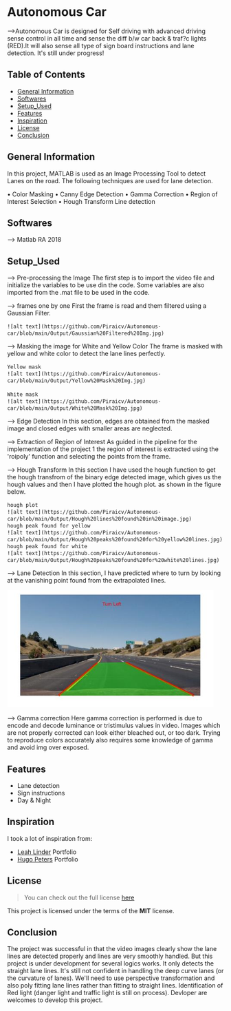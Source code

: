  # Autonomous Car

-->Autonomous Car is designed for Self driving with advanced driving sense control in all time and sense the diff b/w car back & traf?c lights (RED).It will also sense all type of sign board instructions and lane detection. It's still under progress!

## Table of Contents
* [General Information](#general-information)
* [Softwares](#Softwares)
* [Setup_Used](#Setup_Used)
* [Features](#features)
* [Inspiration](#inspiration)
* [License](#license)
* [Conclusion](#Conclusion)

## General Information
 In this project, MATLAB is used as an Image Processing Tool to detect Lanes on the road. The following techniques are used for lane detection. 
 
 • Color Masking
 • Canny Edge Detection
 • Gamma Correction 
 • Region of Interest Selection
 • Hough Transform Line detection  

## Softwares
--> Matlab RA 2018


## Setup_Used

--> Pre-processing the Image
    The first step is to import the video file and initialize the variables to be use din the code. Some variables are also imported from the .mat file to be used in the code. 

--> frames one by one
    First the frame is read and them filtered using a Gaussian Filter.
    
    ![alt text](https://github.com/Piraicv/Autonomous-car/blob/main/Output/Gaussian%20Filtered%20Img.jpg)

--> Masking the image for White and Yellow Color
    The frame is masked with yellow and white color to detect the lane lines perfectly.
    
    Yellow mask
    ![alt text](https://github.com/Piraicv/Autonomous-car/blob/main/Output/Yellow%20Mask%20Img.jpg)

    White mask
    ![alt text](https://github.com/Piraicv/Autonomous-car/blob/main/Output/White%20Mask%20Img.jpg)


--> Edge Detection
    In this section, edges are obtained from the masked image and closed edges with smaller areas are neglected.

--> Extraction of Region of Interest
    As guided in the pipeline for the implementation of the project 1 the region of interest is extracted using the 'roipoly' function and selecting the points from the frame.

--> Hough Transform
    In this section I have used the hough function to get the hough transfrom of the binary edge detected image, which gives us the hough values and then I have plotted the         hough plot. as shown in the figure below.
    
    hough plot
    ![alt text](https://github.com/Piraicv/Autonomous-car/blob/main/Output/Hough%20lines%20found%20in%20image.jpg)
    hough peak found for yellow
    ![alt text](https://github.com/Piraicv/Autonomous-car/blob/main/Output/Hough%20peaks%20found%20for%20yellow%20lines.jpg)
    hough peak found for white
    ![alt text](https://github.com/Piraicv/Autonomous-car/blob/main/Output/Hough%20peaks%20found%20for%20white%20lines.jpg)
    
--> Lane Detection
   In this section, I have predicted where to turn by looking at the vanishing point found from the extrapolated lines.
   
   ![alt text](https://github.com/Piraicv/Autonomous-car/blob/main/Output/Lane%20Detection.jpg)

--> Gamma correction
    Here gamma correction is performed is due to encode and decode luminance or tristimulus values in video. Images which are not properly corrected can look either bleached     out, or too dark. Trying to reproduce colors accurately also requires some knowledge of gamma and avoid img over exposed. 


## Features

* Lane detection
* Sign instructions
* Day & Night

## Inspiration
I took a lot of inspiration from:
- [Leah Linder](http://leah-lindner.com/) Portfolio
- [Hugo Peters](http://hugo.fyi/) Portfolio

## License
> You can check out the full license [here](./LICENSE.md)

This project is licensed under the terms of the **MIT** license.

## Conclusion

The project was successful in that the video images clearly show the lane lines are detected properly and lines are very smoothly handled. But this project is under development for several logics works.
It only detects the straight lane lines. It's still not confident in handling the deep curve lanes (or the curvature of lanes). We'll need to use perspective transformation and also poly fitting lane lines rather than fitting to straight lines. 
Identification of Red light (danger light and traffic light is still on process). Devloper are welcomes to develop this project. 

